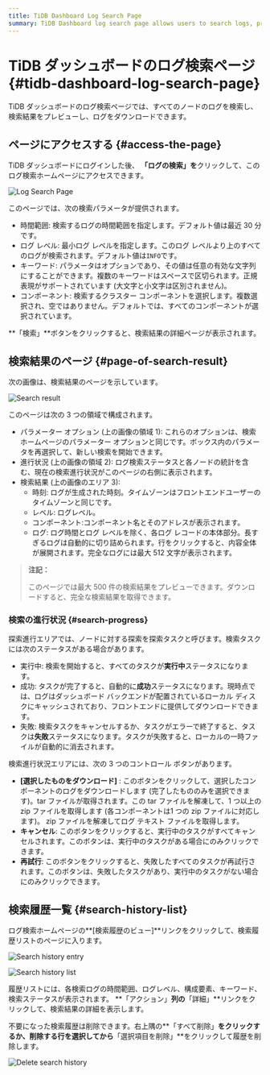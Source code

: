```yaml
---
title: TiDB Dashboard Log Search Page
summary: TiDB Dashboard log search page allows users to search logs, preview results, and download logs. Users can access the page after logging in, and specify time range, log level, keywords, and components for the search. The search result page displays parameter options, search progress, and search results. Users can download selected logs, cancel running tasks, and retry failed tasks. The search history list shows details of past searches and allows users to delete unnecessary history.
---
```


# TiDB ダッシュボードのログ検索ページ {#tidb-dashboard-log-search-page}

TiDB ダッシュボードのログ検索ページでは、すべてのノードのログを検索し、検索結果をプレビューし、ログをダウンロードできます。

## ページにアクセスする {#access-the-page}

TiDB ダッシュボードにログインした後、 **「ログの検索」を**クリックして、このログ検索ホームページにアクセスできます。

![Log Search Page](https://download.pingcap.com/images/docs/dashboard/dashboard-log-search-home.png)

このページでは、次の検索パラメータが提供されます。

-   時間範囲: 検索するログの時間範囲を指定します。デフォルト値は最近 30 分です。
-   ログ レベル: 最小ログ レベルを指定します。このログ レベルより上のすべてのログが検索されます。デフォルト値は`INFO`です。
-   キーワード: パラメータはオプションであり、その値は任意の有効な文字列にすることができます。複数のキーワードはスペースで区切られます。正規表現がサポートされています (大文字と小文字は区別されません)。
-   コンポーネント: 検索するクラスター コンポーネントを選択します。複数選択され、空ではありません。デフォルトでは、すべてのコンポーネントが選択されています。

**「検索」**ボタンをクリックすると、検索結果の詳細ページが表示されます。

## 検索結果のページ {#page-of-search-result}

次の画像は、検索結果のページを示しています。

![Search result](https://download.pingcap.com/images/docs/dashboard/dashboard-log-search-result.png)

このページは次の 3 つの領域で構成されます。

-   パラメーター オプション (上の画像の領域 1): これらのオプションは、検索ホームページのパラメーター オプションと同じです。ボックス内のパラメータを再選択して、新しい検索を開始できます。
-   進行状況 (上の画像の領域 2): ログ検索ステータスと各ノードの統計を含む、現在の検索進行状況がこのページの右側に表示されます。
-   検索結果 (上の画像のエリア 3):
    -   時刻: ログが生成された時刻。タイムゾーンはフロントエンドユーザーのタイムゾーンと同じです。
    -   レベル: ログレベル。
    -   コンポーネント:コンポーネント名とそのアドレスが表示されます。
    -   ログ: ログ時間とログ レベルを除く、各ログ レコードの本体部分。長すぎるログは自動的に切り詰められます。行をクリックすると、内容全体が展開されます。完全なログには最大 512 文字が表示されます。

> **注記：**
>
> このページでは最大 500 件の検索結果をプレビューできます。ダウンロードすると、完全な検索結果を取得できます。

### 検索の進行状況 {#search-progress}

探索進行エリアでは、ノードに対する探索を探索タスクと呼びます。検索タスクには次のステータスがある場合があります。

-   実行中: 検索を開始すると、すべてのタスクが**実行中**ステータスになります。
-   成功: タスクが完了すると、自動的に**成功**ステータスになります。現時点では、ログはダッシュボード バックエンドが配置されているローカル ディスクにキャッシュされており、フロントエンドに提供してダウンロードできます。
-   失敗: 検索タスクをキャンセルするか、タスクがエラーで終了すると、タスクは**失敗**ステータスになります。タスクが失敗すると、ローカルの一時ファイルが自動的に消去されます。

検索進行状況エリアには、次の 3 つのコントロール ボタンがあります。

-   **[選択したものをダウンロード]** : このボタンをクリックして、選択したコンポーネントのログをダウンロードします (完了したもののみを選択できます)。tar ファイルが取得されます。この tar ファイルを解凍して、1 つ以上の zip ファイルを取得します (各コンポーネントは1 つの zip ファイルに対応します)。 zip ファイルを解凍してログ テキスト ファイルを取得します。
-   **キャンセル**: このボタンをクリックすると、実行中のタスクがすべてキャンセルされます。このボタンは、実行中のタスクがある場合にのみクリックできます。
-   **再試行**: このボタンをクリックすると、失敗したすべてのタスクが再試行されます。このボタンは、失敗したタスクがあり、実行中のタスクがない場合にのみクリックできます。

## 検索履歴一覧 {#search-history-list}

ログ検索ホームページの**[検索履歴のビュー]**リンクをクリックして、検索履歴リストのページに入ります。

![Search history entry](https://download.pingcap.com/images/docs/dashboard/dashboard-log-search-history-entry.png)

![Search history list](https://download.pingcap.com/images/docs/dashboard/dashboard-log-search-history.png)

履歴リストには、各検索ログの時間範囲、ログレベル、構成要素、キーワード、検索ステータスが表示されます。 **「アクション」**列の**「詳細」**リンクをクリックして、検索結果の詳細を表示します。

不要になった検索履歴は削除できます。右上隅の**「すべて削除」**をクリックするか、削除する行を選択してから**「選択項目を削除」**をクリックして履歴を削除します。

![Delete search history](https://download.pingcap.com/images/docs/dashboard/dashboard-log-search-delete-history.png)
